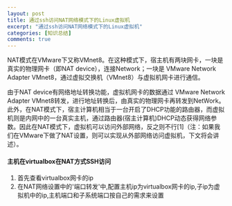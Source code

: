 ```yaml
---
layout: post
title: 通过ssh访问NAT网络模式下的Linux虚拟机
excerpt: "通过ssh访问NAT网络模式下的Linux虚拟机"
categories: [知识总结]
comments: true
---
```


NAT模式在VMware下又称VMnet8。在这种模式下，宿主机有两块网卡，一块是真实的物理网卡（即NAT device），连接Network；一块是 VMware Network Adapter VMnet8，通过虚拟交换机（VMnet8）与虚拟机网卡进行通信。

由于NAT device有网络地址转换功能，虚拟机网卡的数据通过 VMware Network Adapter VMnet8转发，进行地址转换后，由真实的物理网卡再转发到NetWork。此外，在NAT模式下，宿主计算机相当于一台开启了DHCP功能的路由器，而虚拟机则是内网中的一台真实主机，通过路由器(宿主计算机)DHCP动态获得网络参数。因此在NAT模式下，虚拟机可以访问外部网络，反之则不行[1]（注：如果我们在VMware下做了NAT设置，则可以实现从外部网络访问虚拟机，下文将会讲述）。


#### 主机在virtualbox在NAT方式SSH访问
1. 首先查看virtualbox网卡的ip
2. 在NAT网络设置中的'端口转发'中,配置主机ip为virtualbox网卡的ip,子ip为虚拟机中的ip,主机端口和子系统端口按自己的需求来设置